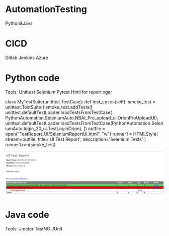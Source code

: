 # AutomationTesting
Python&Java

# CICD 
Gitlab
Jenkins
Azure

# Python code
Tools:
Unittest
Selenium
Pytest
Html for report
xger

class MyTestSuite(unittest.TestCase):
    def test_cases(self):
        smoke_test = unittest.TestSuite()
        smoke_test.addTests([
            unittest.defaultTestLoader.loadTestsFromTestCase(
                PythonAutomation.SeleniumAuto.NBAI_Pro_upload_ui.OrionProUploadUI),
            unittest.defaultTestLoader.loadTestsFromTestCase(PythonAutomation.SeleniumAuto.login_20_ui.TestLoginOrion),
        ])
        outfile = open("TestReport_UI/SeleniumReportUI.html", "w")
        runner1 = HTMLStyle(
            stream=outfile,
            title='UI Test Report',
            description='Selenium Tests'
        )
        runner1.run(smoke_test)


![alt text](https://github.com/leoli2019/AutomationTesting/blob/master/PythonAutomation/SeleniumAuto/testReport.JPG)

# Java code
Tools:
Jmeter
TestNG
JUnit
